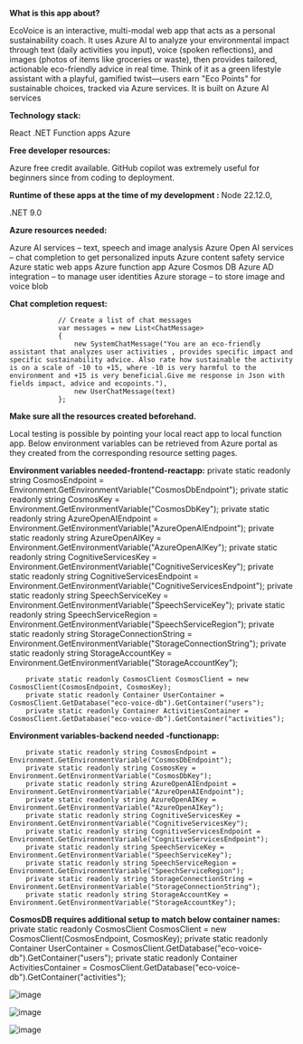 **What is this app about?**

EcoVoice is an interactive, multi-modal web app that acts as a personal sustainability coach. It uses Azure AI to analyze your environmental impact through text (daily activities you input), voice (spoken reflections), and images (photos of items like groceries or waste), then provides tailored, actionable eco-friendly advice in real time. Think of it as a green lifestyle assistant with a playful, gamified twist—users earn "Eco Points" for sustainable choices, tracked via Azure services.
It is built on Azure AI services 

**Technology stack:**

React
.NET Function apps
Azure

**Free developer resources:**

Azure free credit available.
GitHub copilot was extremely useful for beginners since from coding to deployment.

**Runtime of these apps at the time of my development :**
Node 22.12.0,

.NET 9.0


**Azure resources needed:**

Azure AI services – text, speech and image analysis
Azure Open AI services – chat completion  to get personalized inputs
Azure content safety service
Azure static web apps 
Azure function app
Azure Cosmos DB
Azure AD integration – to manage user identities
Azure storage – to store image and voice blob


**Chat completion request:**

                // Create a list of chat messages
                var messages = new List<ChatMessage>
                {
                    new SystemChatMessage("You are an eco-friendly assistant that analyzes user activities , provides specific impact and specific sustainability advice. Also rate how sustainable the activity is on a scale of -10 to +15, where -10 is very harmful to the environment and +15 is very beneficial.Give me response in Json with fields impact, advice and ecopoints."),
                    new UserChatMessage(text)
                };



**Make sure all the resources created beforehand.**

Local testing is possible by pointing your local react app to local function app.
Below environment variables can be retrieved from Azure portal as they created from the corresponding resource setting pages.

**Environment variables needed-frontend-reactapp:**
        private static readonly string CosmosEndpoint = Environment.GetEnvironmentVariable("CosmosDbEndpoint");
        private static readonly string CosmosKey = Environment.GetEnvironmentVariable("CosmosDbKey");
        private static readonly string AzureOpenAIEndpoint = Environment.GetEnvironmentVariable("AzureOpenAIEndpoint");
        private static readonly string AzureOpenAIKey = Environment.GetEnvironmentVariable("AzureOpenAIKey");
        private static readonly string CognitiveServicesKey = Environment.GetEnvironmentVariable("CognitiveServicesKey");
        private static readonly string CognitiveServicesEndpoint = Environment.GetEnvironmentVariable("CognitiveServicesEndpoint");
        private static readonly string SpeechServiceKey = Environment.GetEnvironmentVariable("SpeechServiceKey");
        private static readonly string SpeechServiceRegion = Environment.GetEnvironmentVariable("SpeechServiceRegion");
        private static readonly string StorageConnectionString = Environment.GetEnvironmentVariable("StorageConnectionString");
        private static readonly string StorageAccountKey = Environment.GetEnvironmentVariable("StorageAccountKey");

        private static readonly CosmosClient CosmosClient = new CosmosClient(CosmosEndpoint, CosmosKey);
        private static readonly Container UserContainer = CosmosClient.GetDatabase("eco-voice-db").GetContainer("users");
        private static readonly Container ActivitiesContainer = CosmosClient.GetDatabase("eco-voice-db").GetContainer("activities");

**Environment variables-backend needed -functionapp:**

        private static readonly string CosmosEndpoint = Environment.GetEnvironmentVariable("CosmosDbEndpoint");
        private static readonly string CosmosKey = Environment.GetEnvironmentVariable("CosmosDbKey");
        private static readonly string AzureOpenAIEndpoint = Environment.GetEnvironmentVariable("AzureOpenAIEndpoint");
        private static readonly string AzureOpenAIKey = Environment.GetEnvironmentVariable("AzureOpenAIKey");
        private static readonly string CognitiveServicesKey = Environment.GetEnvironmentVariable("CognitiveServicesKey");
        private static readonly string CognitiveServicesEndpoint = Environment.GetEnvironmentVariable("CognitiveServicesEndpoint");
        private static readonly string SpeechServiceKey = Environment.GetEnvironmentVariable("SpeechServiceKey");
        private static readonly string SpeechServiceRegion = Environment.GetEnvironmentVariable("SpeechServiceRegion");
        private static readonly string StorageConnectionString = Environment.GetEnvironmentVariable("StorageConnectionString");
        private static readonly string StorageAccountKey = Environment.GetEnvironmentVariable("StorageAccountKey");

**CosmosDB requires additional setup to match below container names:**
        private static readonly CosmosClient CosmosClient = new CosmosClient(CosmosEndpoint, CosmosKey);
        private static readonly Container UserContainer = CosmosClient.GetDatabase("eco-voice-db").GetContainer("users");
        private static readonly Container ActivitiesContainer = CosmosClient.GetDatabase("eco-voice-db").GetContainer("activities");


![image](https://github.com/user-attachments/assets/48c7ed01-9457-433b-8af3-07df449f08e1)



![image](https://github.com/user-attachments/assets/8b2f26ae-b4bb-48fd-a9f8-9e1c012143cc)

![image](https://github.com/user-attachments/assets/e35a338f-b3fb-4dfa-b9be-f1f01f9ea9d3)
